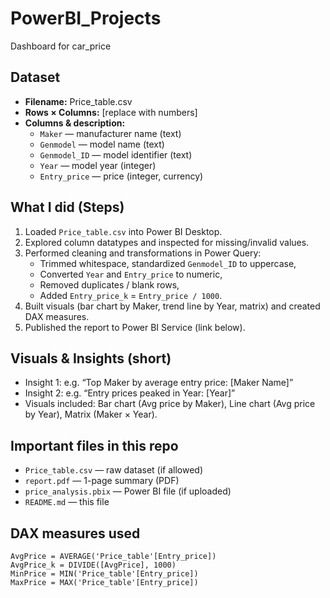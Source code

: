# PowerBI_Projects
Dashboard for car_price




## Dataset
- **Filename:** Price_table.csv
- **Rows × Columns:** [replace with numbers]
- **Columns & description:**
  - `Maker` — manufacturer name (text)
  - `Genmodel` — model name (text)
  - `Genmodel_ID` — model identifier (text)
  - `Year` — model year (integer)
  - `Entry_price` — price (integer, currency)

## What I did (Steps)
1. Loaded `Price_table.csv` into Power BI Desktop.
2. Explored column datatypes and inspected for missing/invalid values.
3. Performed cleaning and transformations in Power Query:
   - Trimmed whitespace, standardized `Genmodel_ID` to uppercase,
   - Converted `Year` and `Entry_price` to numeric,
   - Removed duplicates / blank rows,
   - Added `Entry_price_k` = `Entry_price / 1000`.
4. Built visuals (bar chart by Maker, trend line by Year, matrix) and created DAX measures.
5. Published the report to Power BI Service (link below).

## Visuals & Insights (short)
- Insight 1: e.g. “Top Maker by average entry price: [Maker Name]”
- Insight 2: e.g. “Entry prices peaked in Year: [Year]”
- Visuals included: Bar chart (Avg price by Maker), Line chart (Avg price by Year), Matrix (Maker × Year).

## Important files in this repo
- `Price_table.csv` — raw dataset (if allowed)
- `report.pdf` — 1-page summary (PDF)
- `price_analysis.pbix` — Power BI file (if uploaded)
- `README.md` — this file

## DAX measures used
```dax
AvgPrice = AVERAGE('Price_table'[Entry_price])
AvgPrice_k = DIVIDE([AvgPrice], 1000)
MinPrice = MIN('Price_table'[Entry_price])
MaxPrice = MAX('Price_table'[Entry_price])
